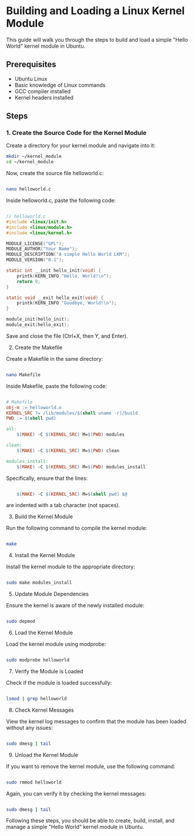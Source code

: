 # Building and Loading a Linux Kernel Module

This guide will walk you through the steps to build and load a simple "Hello World" kernel module in Ubuntu.

## Prerequisites

- Ubuntu Linux
- Basic knowledge of Linux commands
- GCC compiler installed
- Kernel headers installed

## Steps

### 1. Create the Source Code for the Kernel Module

Create a directory for your kernel module and navigate into it:

```bash
mkdir ~/kernel_module
cd ~/kernel_module
```
Now, create the source file helloworld.c:

```bash

nano helloworld.c
```
Inside helloworld.c, paste the following code:

```c

// helloworld.c
#include <linux/init.h>
#include <linux/module.h>
#include <linux/kernel.h>

MODULE_LICENSE("GPL");
MODULE_AUTHOR("Your Name");
MODULE_DESCRIPTION("A simple Hello World LKM");
MODULE_VERSION("0.1");

static int __init hello_init(void) {
    printk(KERN_INFO "Hello, World!\n");
    return 0;
}

static void __exit hello_exit(void) {
    printk(KERN_INFO "Goodbye, World!\n");
}

module_init(hello_init);
module_exit(hello_exit);
```
Save and close the file (Ctrl+X, then Y, and Enter).

2. Create the Makefile

Create a Makefile in the same directory:

```bash

nano Makefile
```
Inside Makefile, paste the following code:

```Makefile

# Makefile
obj-m := helloworld.o
KERNEL_SRC ?= /lib/modules/$(shell uname -r)/build
PWD := $(shell pwd)

all:
    $(MAKE) -C $(KERNEL_SRC) M=$(PWD) modules

clean:
    $(MAKE) -C $(KERNEL_SRC) M=$(PWD) clean

modules_install:
    $(MAKE) -C $(KERNEL_SRC) M=$(PWD) modules_install
```
Specifically, ensure that the lines:

```makefile

    $(MAKE) -C $(KERNEL_SRC) M=$(shell pwd) $@
```
are indented with a tab character (not spaces).

3. Build the Kernel Module

Run the following command to compile the kernel module:

```bash

make
```
4. Install the Kernel Module

Install the kernel module to the appropriate directory:

```bash

sudo make modules_install
```
5. Update Module Dependencies

Ensure the kernel is aware of the newly installed module:

```bash

sudo depmod
```
6. Load the Kernel Module

Load the kernel module using modprobe:

```bash

sudo modprobe helloworld
```
7. Verify the Module is Loaded

Check if the module is loaded successfully:

```bash

lsmod | grep helloworld
```
8. Check Kernel Messages

View the kernel log messages to confirm that the module has been loaded without any issues:

```bash

sudo dmesg | tail
```
9. Unload the Kernel Module

If you want to remove the kernel module, use the following command:

```bash

sudo rmmod helloworld
```
Again, you can verify it by checking the kernel messages:

```bash

sudo dmesg | tail
```
Following these steps, you should be able to create, build, install, and manage a simple "Hello World" kernel module in Ubuntu.
